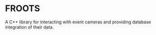 # FROOTS

A C++ library for interacting with event cameras and providing database integration of their data.
